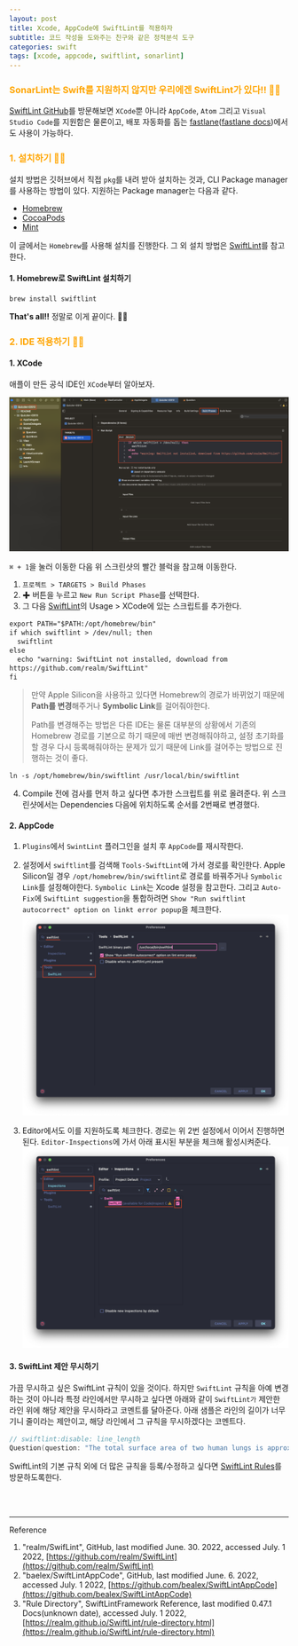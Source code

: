 ```yaml
---
layout: post
title: Xcode, AppCode에 SwiftLint를 적용하자
subtitle: 코드 작성을 도와주는 친구와 같은 정적분석 도구
categories: swift
tags: [xcode, appcode, swiftlint, sonarlint]
---
```


### <span style="color: orange">SonarLint는 Swift를 지원하지 않지만 우리에겐 SwiftLint가 있다!! 👩‍💻</span>

[SwiftLint GitHub](https://github.com/realm/SwiftLint)를 방문해보면 `XCode`뿐 아니라 `AppCode`, `Atom` 그리고 `Visual Studio Code`를 지원함은 물론이고, 배포 자동화를 돕는 [fastlane](https://fastlane.tools)([fastlane docs](https://docs.fastlane.tools))에서도 사용이 가능하다.

### <span style="color: orange">1. 설치하기 👩‍💻</span>
설치 방법은 깃허브에서 직접 `pkg`를 내려 받아 설치하는 것과, CLI Package manager를 사용하는 방법이 있다.
지원하는 Package manager는 다음과 같다.

* [Homebrew](https://brew.sh/index_ko)
* [CocoaPods](https://cocoapods.org)
* [Mint](https://github.com/yonaskolb/mint)

이 글에서는 `Homebrew`를 사용해 설치를 진행한다. 그 외 설치 방법은 [SwiftLint](https://github.com/realm/SwiftLint)를 참고한다.

#### 1. Homebrew로 SwiftLint 설치하기
```shell
brew install swiftlint
```

**That's all!!**
정말로 이게 끝이다. 🤣🤣

### <span style="color: orange">2. IDE 적용하기 👩‍💻</span>

#### 1. XCode
애플이 만든 공식 IDE인 `XCode`부터 알아보자.

![SwiftLint-XCode](/assets/images/posts/2022-07-01-let's-apply-swiftlint-on-my-project/SwiftLint-XCode.png)

`⌘ + 1`을 눌러 이동한 다음 위 스크린샷의 빨간 블럭을 참고해 이동한다.
1. `프로젝트 > TARGETS > Build Phases`
2. ✚ 버튼을 누르고 `New Run Script Phase`를 선택한다.
3. 그 다음 [SwiftLint](https://github.com/realm/SwiftLint)의 Usage > XCode에 있는 스크립트를 추가한다.
```shell
export PATH="$PATH:/opt/homebrew/bin"
if which swiftlint > /dev/null; then
  swiftlint
else
  echo "warning: SwiftLint not installed, download from https://github.com/realm/SwiftLint"
fi
```
> 만약 Apple Silicon을 사용하고 있다면 Homebrew의 경로가 바뀌었기 때문에 **Path를 변경**해주거나 **Symbolic Link**를 걸어줘야한다.  
>
> Path를 변경해주는 방법은 다른 IDE는 물론 대부분의 상황에서 기존의 Homebrew 경로를 기본으로 하기 때문에 매번 변경해줘야하고, 설정 초기화를 할 경우 다시 등록해줘야하는 문제가 있기 때문에 Link를 걸어주는 방법으로 진행하는 것이 좋다.
```shell
ln -s /opt/homebrew/bin/swiftlint /usr/local/bin/swiftlint
```
  4. Compile 전에 검사를 먼저 하고 싶다면 추가한 스크립트를 위로 올려준다. 위 스크린샷에서는 Dependencies 다음에 위치하도록 순서를 2번째로 변경했다.


#### 2. AppCode

1. `Plugins`에서 `SwintLint` 플러그인을 설치 후 `AppCode`를 재시작한다.
2. 설정에서 `swiftlint`를 검색해 `Tools-SwiftLint`에 가서 경로를 확인한다.
Apple Silicon일 경우 `/opt/homebrew/bin/swiftlint`로 경로를 바꿔주거나 `Symbolic Link`를 설정해야한다. `Symbolic Link`는 Xcode 설정을 참고한다.
그리고 `Auto-Fix`에 `SwiftLint suggestion`을 통합하려면 `Show "Run swiftlint autocorrect" option on linkt error popup`을 체크한다.
![SwiftLint-AppCode-1](/assets/images/posts/2022-07-01-let's-apply-swiftlint-on-my-project/SwiftLint-AppCode-1.png)

3. Editor에서도 이를 지원하도록 체크한다.
경로는 위 2번 설정에서 이어서 진행하면 된다. `Editor-Inspections`에 가서 아래 표시된 부분을 체크해 활성시켜준다.
![SwiftLint-AppCode-2](/assets/images/posts/2022-07-01-let's-apply-swiftlint-on-my-project/SwiftLint-AppCode-2.png)


#### 3. SwiftLint 제안 무시하기

가끔 무시하고 싶은 SwiftLint 규칙이 있을 것이다.
하지만 `SwiftLint` 규칙을 아예 변경하는 것이 아니라 특정 라인에서만 무시하고 싶다면 아래와 같이 `SwiftLint가` 제안한 라인 위에 해당 제안을 무시하라고 코멘트를 달아준다.
아래 샘플은 라인의 길이가 너무 기니 줄이라는 제안이고, 해당 라인에서 그 규칙을 무시하겠다는 코멘트다.

```swift
// swiftlint:disable: line_length
Question(question: "The total surface area of two human lungs is approximately 70 square metres.", answer: "True"),
```

SwiftLint의 기본 규칙 외에 더 많은 규칙을 등록/수정하고 싶다면 [SwiftLint Rules](https://realm.github.io/SwiftLint/rule-directory.html)를 방문하도록한다.


<br><br>

---
Reference

1. "realm/SwifLint", GitHub, last modified June. 30. 2022, accessed July. 1 2022, [https://github.com/realm/SwiftLint](https://github.com/realm/SwiftLint)
2. "baelex/SwiftLintAppCode", GitHub, last modified June. 6. 2022, accessed July. 1 2022, [https://github.com/bealex/SwiftLintAppCode](https://github.com/bealex/SwiftLintAppCode)
3. "Rule Directory", SwiftLintFramework Reference, last modified 0.47.1 Docs(unknown date), accessed July. 1 2022, [https://realm.github.io/SwiftLint/rule-directory.html](https://realm.github.io/SwiftLint/rule-directory.html)